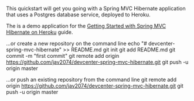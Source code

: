 This quickstart will get you going with a Spring MVC Hibernate application that uses a Postgres database service, deployed to Heroku.

The is a demo application for the [Getting Started with Spring MVC Hibernate on Heroku](https://devcenter.heroku.com/articles/getting-started-with-spring-mvc-hibernate) guide.




…or create a new repository on the command line
echo "# devcenter-spring-mvc-hibernate" >> README.md
git init
git add README.md
git commit -m "first commit"
git remote add origin https://github.com/jav2074/devcenter-spring-mvc-hibernate.git
git push -u origin master
                
…or push an existing repository from the command line
git remote add origin https://github.com/jav2074/devcenter-spring-mvc-hibernate.git
git push -u origin master